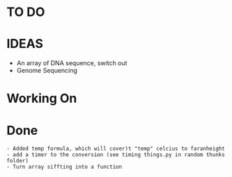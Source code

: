 # TO DO

# IDEAS 
   - An array of DNA sequence, switch out 
   - Genome Sequencing

# Working On


# Done 
    - Added temp formula, which will cover)t "temp" celcius to faranheight 
    - add a timer to the conversion (see timing things.py in random thunks folder)
    - Turn array siffting into a function  
